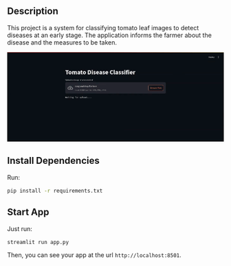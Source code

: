 ## Description

This project is a system for classifying tomato leaf images to detect diseases at an early stage. The application informs the farmer about the disease and the measures to be taken.

![image](./app-demo.gif)

## Install Dependencies

Run:
```bash
pip install -r requirements.txt
```

## Start App

Just run:
```bash
streamlit run app.py
```

Then, you can see your app at the url `http://localhost:8501`.
